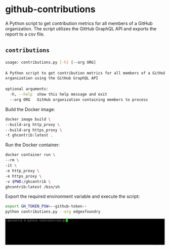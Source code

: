 # github-contributions
A Python script to get contribution metrics for all members of a GitHub organization. The script utilizes the GitHub GraphQL API and exports the report to a csv file.

## `contributions`
```bash
usage: contributions.py [-h] [--org ORG]

A Python script to get contribution metrics for all members of a GitHub
organization using the GitHub GraphQL API

optional arguments:
  -h, --help  show this help message and exit
  --org ORG   GitHub organization containing members to process
  ```

Build the Docker image:
```bash
docker image build \
--build-arg http_proxy \
--build-arg https_proxy \
-t ghcontrib:latest .
```

Run the Docker container:
```bash
docker container run \
--rm \
-it \
-e http_proxy \
-e https_proxy \
-v $PWD:/ghcontrib \
ghcontrib:latest /bin/sh
```

Export the required environment variable and execute the script:
```bash
export GH_TOKEN_PSW=--github-token--
python contributions.py --org edgexfoundry
```

![preview](https://raw.githubusercontent.com/soda480/github-contributions/master/docs/images/contributions.gif)
